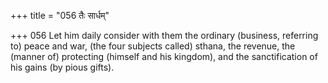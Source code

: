 +++
title = "056 तैः सार्धम्"

+++
056	Let him daily consider with them the ordinary (business, referring to) peace and war, (the four subjects called) sthana, the revenue, the (manner of) protecting (himself and his kingdom), and the sanctification of his gains (by pious gifts).